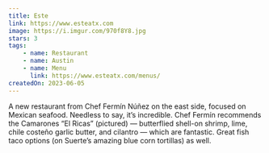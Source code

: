 ```yaml
---
title: Este
link: https://www.esteatx.com
image: https://i.imgur.com/970f8Y8.jpg
stars: 3
tags:
    - name: Restaurant
    - name: Austin
    - name: Menu
      link: https://www.esteatx.com/menus/
createdOn: 2023-06-05
---
```


A new restaurant from Chef Fermín Núñez on the east side, focused on Mexican seafood. Needless to
say, it’s incredible. Chef Fermín recommends the Camarones “El Ricas” (pictured) — butterflied
shell-on shrimp, lime, chile costeño garlic butter, and cilantro — which are fantastic. Great fish
taco options (on Suerte’s amazing blue corn tortillas) as well.
